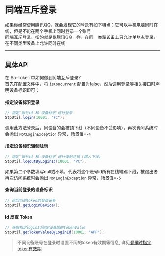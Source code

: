 # 同端互斥登录

如果你经常使用腾讯QQ，就会发现它的登录有如下特点：它可以手机电脑同时在线，但是不能在两个手机上同时登录一个账号 <br/>
同端互斥登录，指的就是像腾讯QQ一样，在同一类型设备上只允许单地点登录，在不同类型设备上允许同时在线

--- 

## 具体API

在 Sa-Token 中如何做到同端互斥登录? <br/>
首先在配置文件中，将 `isConcurrent` 配置为false，然后调用登录等相关接口时声明设备标识即可：


#### 指定设备标识登录
``` java
// 指定`账号id`和`设备标识`进行登录
StpUtil.login(10001, "PC");	
```
调用此方法登录后，同设备的会被顶下线（不同设备不受影响），再次访问系统时会抛出 `NotLoginException` 异常，场景值=`-4`


#### 指定设备标识强制注销
``` java
// 指定`账号id`和`设备标识`进行强制注销 (踢人下线)
StpUtil.logoutByLoginId(10001, "PC");	
```
如果第二个参数填写null或不填，代表将这个账号id所有在线端踢下线，被踢出者再次访问系统时会抛出 `NotLoginException` 异常，场景值=`-5`


#### 查询当前登录的设备标识
``` java
// 返回当前token的登录设备
StpUtil.getLoginDevice();	
```


#### Id 反查 Token
``` java
// 获取指定loginId指定设备端的tokenValue 
StpUtil.getTokenValueByLoginId(10001, "APP");	
```


> 不同设备账号在登录时设置不同的token有效期等信息, 详见[登录时指定token有效期](/use/remember-me?id=登录时指定token有效期)